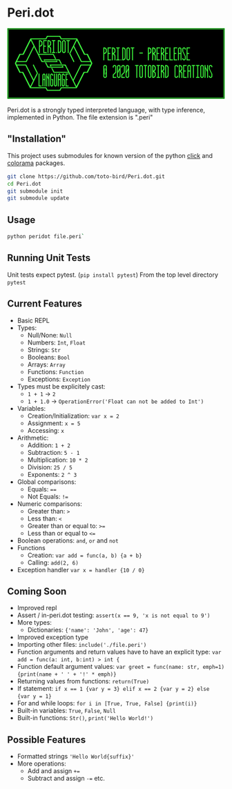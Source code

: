 # Peri.dot

![Peri.dot Logo](logo.png)

Peri.dot is a strongly typed interpreted language, with type inference, implemented in Python. The file extension is ".peri"


## "Installation"

This project uses submodules for known version of the python [click](https://click.palletsprojects.com/en/7.x/) and [colorama](https://pypi.org/project/colorama/) packages.


```bash
git clone https://github.com/toto-bird/Peri.dot.git
cd Peri.dot
git submodule init
git submodule update
```

## Usage 

```bash
python peridot file.peri`
```

## Running Unit Tests

Unit tests expect pytest.  (`pip install pytest`)
From the top level directory  `pytest`

## Current Features

* Basic REPL
* Types:
    * Null/None: `Null`
    * Numbers: `Int`, `Float`
    * Strings: `Str`
    * Booleans: `Bool`
    * Arrays: `Array`
    * Functions: `Function`
    * Exceptions: `Exception`
* Types must be explicitely cast:
    * `1 + 1` -> `2`
    * `1 + 1.0` -> `OperationError('Float can not be added to Int')`
* Variables:
    * Creation/Initialization: `var x = 2`
    * Assignment: `x = 5`
    * Accessing: `x`
* Arithmetic:
    * Addition: `1 + 2`
    * Subtraction: `5 - 1`
    * Multiplication: `10 * 2`
    * Division: `25 / 5`
    * Exponents: `2 ^ 3`
* Global comparisons:
    * Equals: `==`
    * Not Equals: `!=`
* Numeric comparisons:
    * Greater than: `>`
    * Less than: `<`
    * Greater than or equal to: `>=`
    * Less than or equal to `<=`
* Boolean operations: `and`, `or` and `not`
* Functions
    * Creation: `var add = func(a, b) {a + b}`
    * Calling: `add(2, 6)`
* Exception handler `var x = handler {10 / 0}`

## Coming Soon

* Improved repl
* Assert / in-peri.dot testing: `assert(x == 9, 'x is not equal to 9')`
* More types:
    * Dictionaries: `{'name': 'John', 'age': 47}`
* Improved exception type
* Importing other files: `include('./file.peri')`
* Function arguments and return values have to have an explicit type: `var add = func(a: int, b:int) > int {`
* Function default argument values: `var greet = func(name: str, emph=1) {print(name + ' ' + '!' * emph)}`
* Returning values from functions: `return(True)`
* If statement: `if x == 1 {var y = 3} elif x == 2 {var y = 2} else {var y = 1}`
* For and while loops: `for i in [True, True, False] {print(i)}`
* Built-in variables: `True`, `False`, `Null`
* Built-in functions: `Str()`, `print('Hello World!')`

## Possible Features
* Formatted strings `'Hello World{suffix}'`
* More operations:
    * Add and assign `+=`
    * Subtract and assign `-=`
    etc.